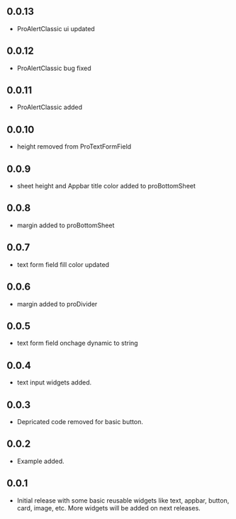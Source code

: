 ## 0.0.13

* ProAlertClassic ui updated

## 0.0.12

* ProAlertClassic bug fixed

## 0.0.11

* ProAlertClassic added

## 0.0.10

* height removed from ProTextFormField

## 0.0.9

* sheet height and Appbar title color added to proBottomSheet

## 0.0.8

* margin added to proBottomSheet

## 0.0.7

* text form field fill color updated

## 0.0.6

* margin added to proDivider

## 0.0.5

* text form field onchage dynamic to string

## 0.0.4

* text input widgets added.

## 0.0.3

* Depricated code removed for basic button.

## 0.0.2

* Example added.

## 0.0.1

* Initial release with some basic reusable widgets like text, appbar, button, card, image, etc. More widgets will be added on next releases.